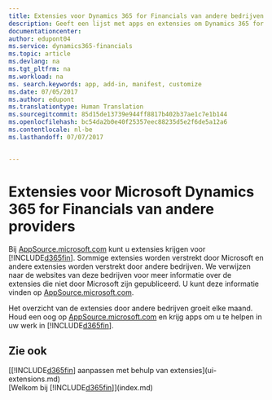 ```yaml
---
title: Extensies voor Dynamics 365 for Financials van andere bedrijven | Microsoft Docs
description: Geeft een lijst met apps en extensies om Dynamics 365 for Financials aan te passen, die worden verschaft door andere bedrijven.
documentationcenter: 
author: edupont04
ms.service: dynamics365-financials
ms.topic: article
ms.devlang: na
ms.tgt_pltfrm: na
ms.workload: na
ms. search.keywords: app, add-in, manifest, customize
ms.date: 07/05/2017
ms.author: edupont
ms.translationtype: Human Translation
ms.sourcegitcommit: 85d15de13739e944ff8817b402b37ae1c7e1b144
ms.openlocfilehash: bc54da2b0e40f25357eec88235d5e2f6de5a12a6
ms.contentlocale: nl-be
ms.lasthandoff: 07/07/2017


---
```

# <a name="microsoft-dynamics-365-for-financials-extensions-by-other-providers"></a>Extensies voor Microsoft Dynamics 365 for Financials van andere providers
Bij [AppSource.microsoft.com](https://appsource.microsoft.com/) kunt u extensies krijgen voor [!INCLUDE[d365fin](includes/d365fin_md.md)]. Sommige extensies worden verstrekt door Microsoft en andere extensies worden verstrekt door andere bedrijven. We verwijzen naar de websites van deze bedrijven voor meer informatie over de extensies die niet door Microsoft zijn gepubliceerd. U kunt deze informatie vinden op [AppSource.microsoft.com](https://appsource.microsoft.com/en-us/marketplace/apps?product=dynamics-365%3Bdynamics-365-for-financials&page=1).  

Het overzicht van de extensies door andere bedrijven groeit elke maand. Houd een oog op [AppSource.microsoft.com](https://appsource.microsoft.com/en-us/marketplace/apps?product=dynamics-365%3Bdynamics-365-for-financials&page=1) en krijg apps om u te helpen in uw werk in [!INCLUDE[d365fin](includes/d365fin_md.md)].  

## <a name="see-also"></a>Zie ook
[[!INCLUDE[d365fin](includes/d365fin_md.md)] aanpassen met behulp van extensies](ui-extensions.md)  
[Welkom bij [!INCLUDE[d365fin](includes/d365fin_md.md)]](index.md)  

